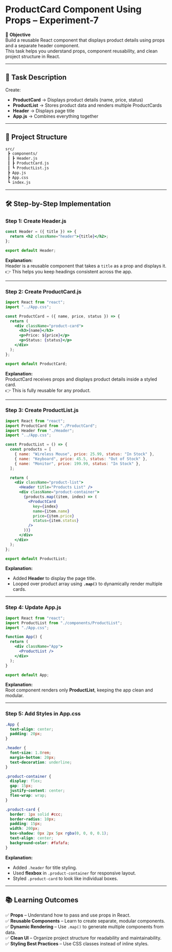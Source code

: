 # ProductCard Component Using Props – Experiment-7

🎯 **Objective**  
Build a reusable React component that displays product details using props and a separate header component.  
This task helps you understand props, component reusability, and clean project structure in React.

---

## 📝 Task Description

Create:

- **ProductCard** → Displays product details (name, price, status)
- **ProductList** → Stores product data and renders multiple ProductCards
- **Header** → Displays page title
- **App.js** → Combines everything together

---

## 📂 Project Structure

```bash
src/
 ┣ components/
 ┃ ┣ Header.js
 ┃ ┣ ProductCard.js
 ┃ ┗ ProductList.js
 ┣ App.js
 ┣ App.css
 ┗ index.js
```

---

## 🛠 Step-by-Step Implementation

### Step 1: Create **Header.js**

```jsx
const Header = ({ title }) => {
  return <h2 className="header">{title}</h2>;
};

export default Header;
```

**Explanation:**  
Header is a reusable component that takes a `title` as a prop and displays it.  
👉 This helps you keep headings consistent across the app.

---

### Step 2: Create **ProductCard.js**

```jsx
import React from "react";
import "../App.css";

const ProductCard = ({ name, price, status }) => {
  return (
    <div className="product-card">
      <h3>{name}</h3>
      <p>Price: ${price}</p>
      <p>Status: {status}</p>
    </div>
  );
};

export default ProductCard;
```

**Explanation:**  
ProductCard receives props and displays product details inside a styled card.  
👉 This is fully reusable for any product.

---

### Step 3: Create **ProductList.js**

```jsx
import React from "react";
import ProductCard from "./ProductCard";
import Header from "./Header";
import "../App.css";

const ProductList = () => {
  const products = [
    { name: "Wireless Mouse", price: 25.99, status: "In Stock" },
    { name: "Keyboard", price: 45.5, status: "Out of Stock" },
    { name: "Monitor", price: 199.99, status: "In Stock" },
  ];

  return (
    <div className="product-list">
      <Header title="Products List" />
      <div className="product-container">
        {products.map((item, index) => (
          <ProductCard
            key={index}
            name={item.name}
            price={item.price}
            status={item.status}
          />
        ))}
      </div>
    </div>
  );
};

export default ProductList;
```

**Explanation:**

- Added **Header** to display the page title.
- Looped over product array using **`.map()`** to dynamically render multiple cards.

---

### Step 4: Update **App.js**

```jsx
import React from "react";
import ProductList from "./components/ProductList";
import "./App.css";

function App() {
  return (
    <div className="App">
      <ProductList />
    </div>
  );
}

export default App;
```

**Explanation:**  
Root component renders only **ProductList**, keeping the app clean and modular.

---

### Step 5: Add Styles in **App.css**

```css
.App {
  text-align: center;
  padding: 20px;
}

.header {
  font-size: 1.8rem;
  margin-bottom: 20px;
  text-decoration: underline;
}

.product-container {
  display: flex;
  gap: 15px;
  justify-content: center;
  flex-wrap: wrap;
}

.product-card {
  border: 1px solid #ccc;
  border-radius: 10px;
  padding: 15px;
  width: 200px;
  box-shadow: 0px 2px 5px rgba(0, 0, 0, 0.1);
  text-align: center;
  background-color: #fafafa;
}
```

**Explanation:**

- Added `.header` for title styling.
- Used **flexbox** in `.product-container` for responsive layout.
- Styled `.product-card` to look like individual boxes.

---

## 📚 Learning Outcomes

✅ **Props** – Understand how to pass and use props in React.  
✅ **Reusable Components** – Learn to create separate, modular components.  
✅ **Dynamic Rendering** – Use `.map()` to generate multiple components from data.  
✅ **Clean UI** – Organize project structure for readability and maintainability.  
✅ **Styling Best Practices** – Use CSS classes instead of inline styles.
